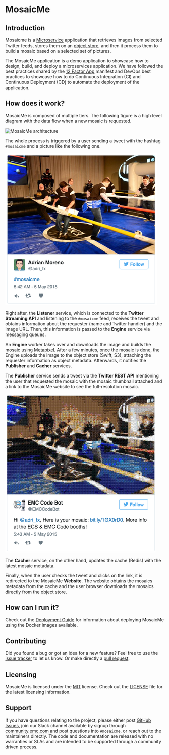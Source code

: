 # MosaicMe

## Introduction

Mosaicme is a [Microservice](http://en.wikipedia.org/wiki/Microservices "Microservices") application that retrieves images from selected Twitter feeds, stores them on an [object store](http://en.wikipedia.org/wiki/Object_storage "Object Store"), and then it process them to build a mosaic based on a selected set of pictures.

The MosaicMe application is a demo application to showcase how to design, build, and deploy a microservices application. We have followed the best practices shared by the [12 Factor App](http://12factor.net/) manifest and  DevOps best practices to showcase how to do Continuous Integration (CI) and Continuous Deployment (CD) to automate the deployment of the application.


## How does it work?

MosaicMe is composed of multiple tiers. The following figure is a high level diagram with the data flow when a new mosaic is requested.


![MosaicMe architecture](images/mosaicme-architecture.png)


The whole process is triggered by a user sending a tweet with the hashtag `#mosaicme` and a picture like the following one.

![Tweet Mosaic request](images/tweet-mosaic-request.png)

Right after, the **Listener** service, which is connected to the **Twitter Streaming API** and listening to the `#mosaicme` feed, receives the tweet and obtains  information about the requester (name and Twitter handler) and the image URL. Then, this information is passed to the **Engine** service via messaging queues.

An **Engine** worker takes over and downloads the image and builds the mosaic using [Metapixel](https://www.complang.tuwien.ac.at/schani/metapixel/). After a few minutes, once the mosaic is done, the Engine uploads the image to the object store (Swift, S3), attaching the requester information as object metadata. Afterwards, it notifies the **Publisher** and **Cacher** services.

The **Publisher** service sends a tweet via the **Twitter REST API** mentioning the user that requested the mosaic with the mosaic thumbnail attached and a link to the MosaicMe website to see the full-resolution mosaic.

![Tweet Mosaic result](images/tweet-mosaic-result.png)

The **Cacher** service, on the other hand, updates the cache (Redis) with the latest mosaic metadata.

Finally, when the user checks the tweet and clicks on the link, it is redirected to the MosaicMe **Website**. The website obtains the mosaics metadata from the cache and the user browser downloads the mosaics directly from the object store.


## How can I run it?

Check out the [Deployment Guide](DEPLOYMENT.md) for information about deploying MosaicMe using the Docker images available.


## Contributing

Did you found a bug or got an idea for a new feature? Feel free to use the [issue tracker](https://github.com/emccode/mosaicme/issues) to let us know. Or make directly a [pull request](https://github.com/emccode/mosaicme/pulls).


## Licensing

MosaicMe is licensed under the [MIT](http://opensource.org/licenses/MIT "The MIT License (MIT)") license. Check out the [LICENSE](https://github.com/emccode/mosaicme/blob/master/LICENSE) file for the latest licensing information.


## Support

If you have questions relating to the project, please either post [GitHub Issues](https://github.com/emccode/mesos-module-dvdi/issues), join our Slack channel available by signup through [community.emc.com](https://community.emccode.com) and post questions into `#mosaicme`, or reach out to the maintainers directly.  The code and documentation are released with no warranties or SLAs and are intended to be supported through a community driven process.
